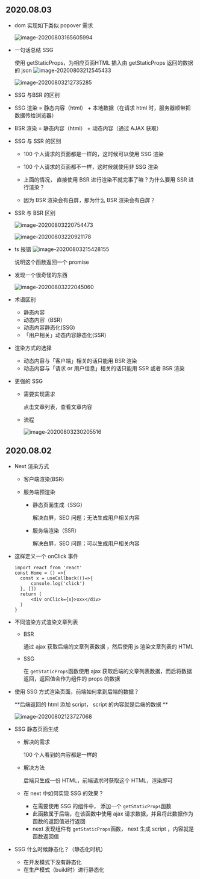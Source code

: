 ## 2020.08.03

- dom 实现如下类似 popover 需求

  ![image-20200803165605994](https://raw.githubusercontent.com/wojiaofengzhongzhuifeng/iamge-host-2/master/image-20200803165605994.png)

- 一句话总结 SSG 

  使用 getStaticProps，为相应页面HTML 插入由 getStaticProps 返回的数据的 json
  ![image-20200803212545433](https://raw.githubusercontent.com/wojiaofengzhongzhuifeng/iamge-host-2/master/image-20200803212545433.png)

  ![image-20200803212735285](https://raw.githubusercontent.com/wojiaofengzhongzhuifeng/iamge-host-2/master/image-20200803212735285.png)

-  SSG 与BSR 的区别

  - SSG 渲染 = 静态内容（html） + 本地数据（在请求 html 时，服务器顺带把数据传给浏览器）

  - BSR 渲染 = 静态内容（html） + 动态内容（通过 AJAX 获取）

- SSG 与 SSR 的区别

  - 100 个人请求的页面都是一样的，这时候可以使用 SSG 渲染

  - 100 个人请求的页面都不一样，这时候就使用非 SSG 渲染
  - 上面的情况， 直接使用 BSR 进行渲染不就完事了嘛？为什么要用 SSR 进行渲染？
  - 因为 BSR 渲染会有白屏，那为什么 BSR 渲染会有白屏？

  

  

- SSR 与 BSR 区别

  ![image-20200803220754473](https://raw.githubusercontent.com/wojiaofengzhongzhuifeng/iamge-host-2/master/image-20200803220754473.png)

  ![image-20200803220921178](https://raw.githubusercontent.com/wojiaofengzhongzhuifeng/iamge-host-2/master/image-20200803220921178.png)

  

- ts 报错
  ![image-20200803215428155](https://raw.githubusercontent.com/wojiaofengzhongzhuifeng/iamge-host-2/master/image-20200803215428155.png)

  说明这个函数返回一个 promise



- 发现一个很奇怪的东西

  ![image-20200803222045060](https://raw.githubusercontent.com/wojiaofengzhongzhuifeng/iamge-host-2/master/image-20200803222045060.png)

- 术语区别

  - 静态内容
  - 动态内容（BSR）
  - 动态内容静态化(SSG)
  - 「用户相关」动态内容静态化(SSR)

- 渲染方式的选择

  - 动态内容与「客户端」相关的话只能用 BSR 渲染
  - 动态内容与「请求 or 用户信息」相关的话只能用 SSR 或者 BSR 渲染

- 更强的 SSG

  - 需要实现需求

    点击文章列表，查看文章内容

  - 流程

    ![image-20200803230205516](https://raw.githubusercontent.com/wojiaofengzhongzhuifeng/iamge-host-2/master/image-20200803230205516.png)



## 2020.08.02

- Next 渲染方式

  - 客户端渲染(BSR)

  - 服务端预渲染

    - 静态页面生成（SSG）

      解决白屏，SEO 问题；无法生成用户相关内容

    - 服务端渲染（SSR）

      解决白屏，SEO 问题；可以生成用户相关内容

- 这样定义一个 onClick 事件

  ```
  import react from 'react'
  const Home = () =>{
  	const x = useCallback(()=>{
  		console.log('click')
  	}, [])
  	return (
  		<div onClick={x}>xxx</div>
  	)
  }
  ```

- 不同渲染方式渲染文章列表

  - BSR

    通过 ajax 获取后端的文章列表数据 ，然后使用 js 渲染文章列表的 HTML

  - SSG

    在 `getStaticProps`函数使用 ajax 获取后端的文章列表数据，而后将数据返回，返回值会作为组件的 props 的数据

- 使用 SSG 方式渲染页面，前端如何拿到后端的数据？

  **后端返回的 html 添加 script， script 的内容就是后端的数据 ** 

  ![image-20200802123727068](https://raw.githubusercontent.com/wojiaofengzhongzhuifeng/iamge-host-2/master/image-20200802123727068.png)

- SSG 静态页面生成

  - 解决的需求

    100 个人看到的内容都是一样的

  - 解决方法

    后端只生成一份 HTML，前端请求时获取这个 HTML，渲染即可

  - 在 next 中如何实现 SSG 的效果？

    - 在需要使用 SSG 的组件中， 添加一个 `getStaticProps`函数
    - 此函数属于后端，在该函数中使用 ajax 请求数据，并且将此数据作为函数的返回值进行返回
    - next 发现组件有 `getStaticProps`函数， next 生成 script ，内容就是函数返回值

- SSG 什么时候静态化？（静态化时机）

  - 在开发模式下没有静态化
  - 在生产模式（build时）进行静态化

  